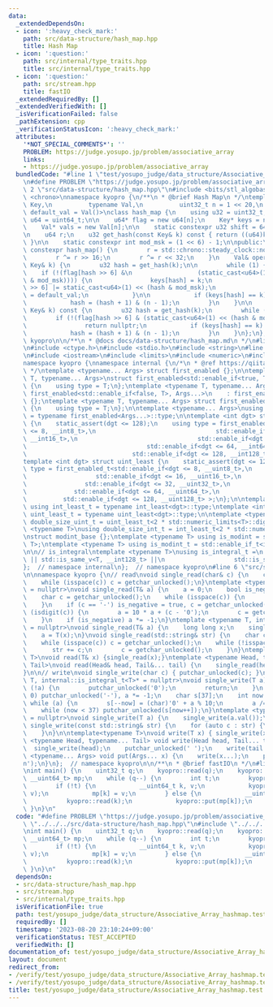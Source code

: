 ```yaml
---
data:
  _extendedDependsOn:
  - icon: ':heavy_check_mark:'
    path: src/data-structure/hash_map.hpp
    title: Hash Map
  - icon: ':question:'
    path: src/internal/type_traits.hpp
    title: src/internal/type_traits.hpp
  - icon: ':question:'
    path: src/stream.hpp
    title: fastIO
  _extendedRequiredBy: []
  _extendedVerifiedWith: []
  _isVerificationFailed: false
  _pathExtension: cpp
  _verificationStatusIcon: ':heavy_check_mark:'
  attributes:
    '*NOT_SPECIAL_COMMENTS*': ''
    PROBLEM: https://judge.yosupo.jp/problem/associative_array
    links:
    - https://judge.yosupo.jp/problem/associative_array
  bundledCode: "#line 1 \"test/yosupo_judge/data_structure/Associative_Array_hashmap.test.cpp\"\
    \n#define PROBLEM \"https://judge.yosupo.jp/problem/associative_array\"\n#line\
    \ 2 \"src/data-structure/hash_map.hpp\"\n#include <bits/stl_algobase.h>\n#include\
    \ <chrono>\nnamespace kyopro {\n/**\n * @brief Hash Map\n */\ntemplate <typename\
    \ Key,\n          typename Val,\n          uint32_t n = 1 << 20,\n          Val\
    \ default_val = Val()>\nclass hash_map {\n    using u32 = uint32_t;\n    using\
    \ u64 = uint64_t;\n\n    u64* flag = new u64[n];\n    Key* keys = new Key[n];\n\
    \    Val* vals = new Val[n];\n\n    static constexpr u32 shift = 64 - std::__lg(n);\n\
    \n    u64 r;\n    u32 get_hash(const Key& k) const { return ((u64)k * r) >> shift;\
    \ }\n\n    static constexpr int mod_msk = (1 << 6) - 1;\n\npublic:\n    explicit\
    \ constexpr hash_map() {\n        r = std::chrono::steady_clock::now().time_since_epoch().count();\n\
    \        r ^= r >> 16;\n        r ^= r << 32;\n    }\n    Val& operator[](const\
    \ Key& k) {\n        u32 hash = get_hash(k);\n\n        while (1) {\n        \
    \    if (!(flag[hash >> 6] &\n                  (static_cast<u64>(1) << (hash\
    \ & mod_msk)))) {\n                keys[hash] = k;\n                flag[hash\
    \ >> 6] |= static_cast<u64>(1) << (hash & mod_msk);\n                return vals[hash]\
    \ = default_val;\n            }\n\n            if (keys[hash] == k) return vals[hash];\n\
    \            hash = (hash + 1) & (n - 1);\n        }\n    }\n\n    Val* find(const\
    \ Key& k) const {\n        u32 hash = get_hash(k);\n        while (1) {\n    \
    \        if (!(flag[hash >> 6] & (static_cast<u64>(1) << (hash & mod_msk))))\n\
    \                return nullptr;\n            if (keys[hash] == k) return &(vals[hash]);\n\
    \            hash = (hash + 1) & (n - 1);\n        }\n    }\n};\n};  // namespace\
    \ kyopro\n\n/**\n * @docs docs/data-structure/hash_map.md\n */\n#line 2 \"src/stream.hpp\"\
    \n#include <ctype.h>\n#include <stdio.h>\n#include <string>\n#line 2 \"src/internal/type_traits.hpp\"\
    \n#include <iostream>\n#include <limits>\n#include <numeric>\n#include <typeinfo>\n\
    namespace kyopro {\nnamespace internal {\n/*\n * @ref https://qiita.com/kazatsuyu/items/f8c3b304e7f8b35263d8\n\
    \ */\ntemplate <typename... Args> struct first_enabled {};\n\ntemplate <typename\
    \ T, typename... Args>\nstruct first_enabled<std::enable_if<true, T>, Args...>\
    \ {\n    using type = T;\n};\ntemplate <typename T, typename... Args>\nstruct\
    \ first_enabled<std::enable_if<false, T>, Args...>\n    : first_enabled<Args...>\
    \ {};\ntemplate <typename T, typename... Args> struct first_enabled<T, Args...>\
    \ {\n    using type = T;\n};\n\ntemplate <typename... Args>\nusing first_enabled_t\
    \ = typename first_enabled<Args...>::type;\n\ntemplate <int dgt> struct int_least\
    \ {\n    static_assert(dgt <= 128);\n    using type = first_enabled_t<std::enable_if<dgt\
    \ <= 8, __int8_t>,\n                                 std::enable_if<dgt <= 16,\
    \ __int16_t>,\n                                 std::enable_if<dgt <= 32, __int32_t>,\n\
    \                                 std::enable_if<dgt <= 64, __int64_t>,\n    \
    \                             std::enable_if<dgt <= 128, __int128_t> >;\n};\n\
    template <int dgt> struct uint_least {\n    static_assert(dgt <= 128);\n    using\
    \ type = first_enabled_t<std::enable_if<dgt <= 8, __uint8_t>,\n              \
    \                   std::enable_if<dgt <= 16, __uint16_t>,\n                 \
    \                std::enable_if<dgt <= 32, __uint32_t>,\n                    \
    \             std::enable_if<dgt <= 64, __uint64_t>,\n                       \
    \          std::enable_if<dgt <= 128, __uint128_t> >;\n};\n\ntemplate <int dgt>\
    \ using int_least_t = typename int_least<dgt>::type;\ntemplate <int dgt> using\
    \ uint_least_t = typename uint_least<dgt>::type;\n\ntemplate <typename T>\nusing\
    \ double_size_uint_t = uint_least_t<2 * std::numeric_limits<T>::digits>;\n\ntemplate\
    \ <typename T>\nusing double_size_int_t = int_least_t<2 * std::numeric_limits<T>::digits>;\n\
    \nstruct modint_base {};\ntemplate <typename T> using is_modint = std::is_base_of<modint_base,\
    \ T>;\ntemplate <typename T> using is_modint_t = std::enable_if_t<is_modint<T>::value>;\n\
    \n\n// is_integral\ntemplate <typename T>\nusing is_integral_t =\n    std::enable_if_t<std::is_integral_v<T>\
    \ || std::is_same_v<T, __int128_t> ||\n                   std::is_same_v<T, __uint128_t>>;\n\
    };  // namespace internal\n};  // namespace kyopro\n#line 6 \"src/stream.hpp\"\
    \n\nnamespace kyopro {\n// read\nvoid single_read(char& c) {\n    c = getchar_unlocked();\n\
    \    while (isspace(c)) c = getchar_unlocked();\n}\ntemplate <typename T, internal::is_integral_t<T>*\
    \ = nullptr>\nvoid single_read(T& a) {\n    a = 0;\n    bool is_negative = false;\n\
    \    char c = getchar_unlocked();\n    while (isspace(c)) {\n        c = getchar_unlocked();\n\
    \    }\n    if (c == '-') is_negative = true, c = getchar_unlocked();\n    while\
    \ (isdigit(c)) {\n        a = 10 * a + (c - '0');\n        c = getchar_unlocked();\n\
    \    }\n    if (is_negative) a *= -1;\n}\ntemplate <typename T, internal::is_modint_t<T>*\
    \ = nullptr>\nvoid single_read(T& a) {\n    long long x;\n    single_read(x);\n\
    \    a = T(x);\n}\nvoid single_read(std::string& str) {\n    char c = getchar_unlocked();\n\
    \    while (isspace(c)) c = getchar_unlocked();\n    while (!isspace(c)) {\n \
    \       str += c;\n        c = getchar_unlocked();\n    }\n}\ntemplate<typename\
    \ T>\nvoid read(T& x) {single_read(x);}\ntemplate <typename Head, typename...\
    \ Tail>\nvoid read(Head& head, Tail&... tail) {\n    single_read(head), read(tail...);\n\
    }\n\n// write\nvoid single_write(char c) { putchar_unlocked(c); }\ntemplate <typename\
    \ T, internal::is_integral_t<T>* = nullptr>\nvoid single_write(T a) {\n    if\
    \ (!a) {\n        putchar_unlocked('0');\n        return;\n    }\n    if (a <\
    \ 0) putchar_unlocked('-'), a *= -1;\n    char s[37];\n    int now = 37;\n   \
    \ while (a) {\n        s[--now] = (char)'0' + a % 10;\n        a /= 10;\n    }\n\
    \    while (now < 37) putchar_unlocked(s[now++]);\n}\ntemplate <typename T, internal::is_modint_t<T>*\
    \ = nullptr>\nvoid single_write(T a) {\n    single_write(a.val());\n}\n\nvoid\
    \ single_write(const std::string& str) {\n    for (auto c : str) {\n        putchar_unlocked(c);\n\
    \    }\n}\n\ntemplate<typename T>\nvoid write(T x) { single_write(x); }\ntemplate\
    \ <typename Head, typename... Tail> void write(Head head, Tail... tail) {\n  \
    \  single_write(head);\n    putchar_unlocked(' ');\n    write(tail...);\n}\ntemplate\
    \ <typename... Args> void put(Args... x) {\n    write(x...);\n    putchar_unlocked('\\\
    n');\n}\n};  // namespace kyopro\n\n/**\n * @brief fastIO\n */\n#line 4 \"test/yosupo_judge/data_structure/Associative_Array_hashmap.test.cpp\"\
    \nint main() {\n    uint32_t q;\n    kyopro::read(q);\n    kyopro::hash_map<__uint64_t,\
    \ __uint64_t> mp;\n    while (q--) {\n        int t;\n        kyopro::read(t);\n\
    \        if (!t) {\n            __uint64_t k, v;\n            kyopro::read(k,\
    \ v);\n            mp[k] = v;\n        } else {\n            __uint64_t k;\n \
    \           kyopro::read(k);\n            kyopro::put(mp[k]);\n        }\n   \
    \ }\n}\n"
  code: "#define PROBLEM \"https://judge.yosupo.jp/problem/associative_array\"\n#include\
    \ \"../../../src/data-structure/hash_map.hpp\"\n#include \"../../../src/stream.hpp\"\
    \nint main() {\n    uint32_t q;\n    kyopro::read(q);\n    kyopro::hash_map<__uint64_t,\
    \ __uint64_t> mp;\n    while (q--) {\n        int t;\n        kyopro::read(t);\n\
    \        if (!t) {\n            __uint64_t k, v;\n            kyopro::read(k,\
    \ v);\n            mp[k] = v;\n        } else {\n            __uint64_t k;\n \
    \           kyopro::read(k);\n            kyopro::put(mp[k]);\n        }\n   \
    \ }\n}\n"
  dependsOn:
  - src/data-structure/hash_map.hpp
  - src/stream.hpp
  - src/internal/type_traits.hpp
  isVerificationFile: true
  path: test/yosupo_judge/data_structure/Associative_Array_hashmap.test.cpp
  requiredBy: []
  timestamp: '2023-08-20 23:10:24+09:00'
  verificationStatus: TEST_ACCEPTED
  verifiedWith: []
documentation_of: test/yosupo_judge/data_structure/Associative_Array_hashmap.test.cpp
layout: document
redirect_from:
- /verify/test/yosupo_judge/data_structure/Associative_Array_hashmap.test.cpp
- /verify/test/yosupo_judge/data_structure/Associative_Array_hashmap.test.cpp.html
title: test/yosupo_judge/data_structure/Associative_Array_hashmap.test.cpp
---
```

